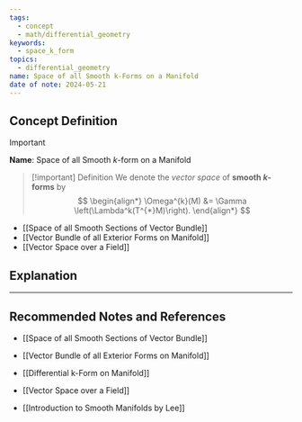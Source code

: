 ```yaml
---
tags:
  - concept
  - math/differential_geometry
keywords:
  - space_k_form
topics:
  - differential_geometry
name: Space of all Smooth k-Forms on a Manifold
date of note: 2024-05-21
---
```


## Concept Definition

>[!important]
>**Name**: Space of all Smooth $k$-form on a Manifold

>[!important] Definition
>We denote the *vector space* of **smooth $k$-forms** by
>$$
> \begin{align*}
> \Omega^{k}(M) &= \Gamma \left(\Lambda^k(T^{*}M)\right).
> \end{align*}
>$$ 

- [[Space of all Smooth Sections of Vector Bundle]]
- [[Vector Bundle of all Exterior Forms on Manifold]]
- [[Vector Space over a Field]]






## Explanation





-----------
##  Recommended Notes and References

- [[Space of all Smooth Sections of Vector Bundle]]
- [[Vector Bundle of all Exterior Forms on Manifold]]

- [[Differential k-Form on Manifold]]
- [[Vector Space over a Field]]

- [[Introduction to Smooth Manifolds by Lee]]